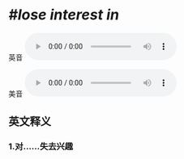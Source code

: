 # ***\#lose interest in*** 
英音
<audio src="./media/lose interest in1.aac" controls="controls"></audio>

美音
<audio src="./media/lose interest in2.aac" controls="controls"></audio>



  

英文释义
---
### 1.**对……失去兴趣**  



